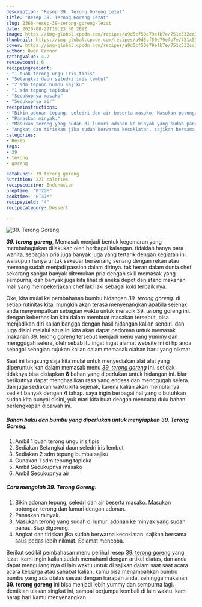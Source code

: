 ```yaml
---
description: "Resep 39. Terong Goreng Lezat"
title: "Resep 39. Terong Goreng Lezat"
slug: 2366-resep-39-terong-goreng-lezat
date: 2020-08-27T19:23:50.269Z
image: https://img-global.cpcdn.com/recipes/a9d5cf50e79efb7e/751x532cq70/39-terong-goreng-foto-resep-utama.jpg
thumbnail: https://img-global.cpcdn.com/recipes/a9d5cf50e79efb7e/751x532cq70/39-terong-goreng-foto-resep-utama.jpg
cover: https://img-global.cpcdn.com/recipes/a9d5cf50e79efb7e/751x532cq70/39-terong-goreng-foto-resep-utama.jpg
author: Owen Cannon
ratingvalue: 4.2
reviewcount: 6
recipeingredient:
- "1 buah terong ungu iris tipis"
- "Setangkai daun seledri iris lembut"
- "2 sdm tepung bumbu sajiku"
- "1 sdm tepung tapioka"
- "Secukupnya masako"
- "Secukupnya air"
recipeinstructions:
- "Bikin adonan tepung, seledri dan air beserta masako. Masukan potongan terong dan lumuri dengan adonan."
- "Panaskan minyak."
- "Masukan terong yang sudah di lumuri adonan ke minyak yang sudah panas. Siap digoreng."
- "Angkat dan tiriskan jika sudah berwarna kecoklatan. sajikan bersama saus pedas lebih nikmat. Selamat mencoba."
categories:
- Resep
tags:
- 39
- terong
- goreng

katakunci: 39 terong goreng 
nutrition: 221 calories
recipecuisine: Indonesian
preptime: "PT22M"
cooktime: "PT37M"
recipeyield: "4"
recipecategory: Dessert

---
```



![39. Terong Goreng](https://img-global.cpcdn.com/recipes/a9d5cf50e79efb7e/751x532cq70/39-terong-goreng-foto-resep-utama.jpg)

<b><i>39. terong goreng</i></b>, Memasak menjadi bentuk kegemaran yang membahagiakan dilakukan oleh berbagai kalangan. tidaklah hanya para wanita, sebagian pria juga banyak juga yang tertarik dengan kegiatan ini. walaupun hanya untuk sekedar bersenang senang dengan rekan atau memang sudah menjadi passion dalam dirinya. tak heran dalam dunia chef sekarang sangat banyak ditemukan pria dengan skill memasak yang sempurna, dan banyak juga kita lihat di aneka depot dan stand makanan mall yang mempekerjakan chef laki laki sebagai koki terbaik nya.



Oke, kita mulai ke pembahasan bumbu hidangan <i>39. terong goreng</i>. di setiap rutinitas kita, mungkin akan terasa menyenangkan apabila sejenak anda menyempatkan sebagian waktu untuk meracik 39. terong goreng ini. dengan keberhasilan kita dalam membuat masakan tersebut, bisa menjadikan diri kalian bangga dengan hasil hidangan kalian sendiri. dan juga disini melalui situs ini kita akan dapat pedoman untuk memasak makanan <u>39. terong goreng</u> tersebut menjadi menu yang yummy dan menggugah selera, oleh sebab itu ingat ingat alamat website ini di hp anda sebagai sebagian rujukan kalian dalam memasak olahan baru yang nikmat.


Saat ini langsung saja kita mulai untuk menyediakan alat alat yang diperuntuk kan dalam memasak menu <u><i>39. terong goreng</i></u> ini. setidak tidaknya bisa disiapkan <b>6</b> bahan yang diperlukan untuk hidangan ini. biar berikutnya dapat menghasilkan rasa yang endess dan menggugah selera. dan juga sediakan waktu kita sejenak, karena kalian akan memulainya sedikit banyak dengan <b>4</b> tahap. saya ingin berbagai hal yang dibutuhkan sudah kita punyai disini, yuk mari kita buat dengan mencatat dulu bahan perlengkapan dibawah ini.

<!--inarticleads1-->

##### Bahan baku dan bumbu yang diperlukan untuk menyiapkan 39. Terong Goreng:

1. Ambil 1 buah terong ungu iris tipis
1. Sediakan Setangkai daun seledri iris lembut
1. Sediakan 2 sdm tepung bumbu sajiku
1. Gunakan 1 sdm tepung tapioka
1. Ambil Secukupnya masako
1. Ambil Secukupnya air




<!--inarticleads2-->

##### Cara mengolah 39. Terong Goreng:

1. Bikin adonan tepung, seledri dan air beserta masako. Masukan potongan terong dan lumuri dengan adonan.
1. Panaskan minyak.
1. Masukan terong yang sudah di lumuri adonan ke minyak yang sudah panas. Siap digoreng.
1. Angkat dan tiriskan jika sudah berwarna kecoklatan. sajikan bersama saus pedas lebih nikmat. Selamat mencoba.




Berikut sedikit pembahasan menu perihal resep <u>39. terong goreng</u> yang lezat. kami ingin kalian sudah memahami dengan artikel diatas, dan anda dapat mengulanginya di lain waktu untuk di sajikan dalam saat saat acara acara keluarga atau sahabat kalian. kamu bisa menambahkan bumbu bumbu yang ada diatas sesuai dengan harapan anda, sehingga makanan <b>39. terong goreng</b> ini bisa menjadi lebih yummy dan sempurna lagi. demikian ulasan singkat ini, sampai berjumpa kembali di lain waktu. kami harap hari kamu menyenangkan.
